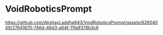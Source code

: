 # VoidRoboticsPrompt






https://github.com/AkshayLaddha943/VoidRoboticsPrompt/assets/62604049/27641870-746d-46d3-a64f-11fa9378b3c6

